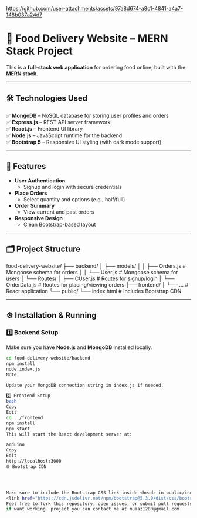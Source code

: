 




https://github.com/user-attachments/assets/97a8d674-a8c1-4841-a4a7-148b037a24d7



# 🍔 Food Delivery Website – MERN Stack Project

This is a **full-stack web application** for ordering food online, built with the **MERN stack**.

---

## 🛠️ Technologies Used

✅ **MongoDB** – NoSQL database for storing user profiles and orders  
✅ **Express.js** – REST API server framework  
✅ **React.js** – Frontend UI library  
✅ **Node.js** – JavaScript runtime for the backend  
✅ **Bootstrap 5** – Responsive UI styling (with dark mode support)

---

## 🚀 Features

- **User Authentication**
  - Signup and login with secure credentials
- **Place Orders**
  - Select quantity and options (e.g., half/full)
- **Order Summary**
  - View current and past orders
- **Responsive Design**
  - Clean Bootstrap-based layout

---

## 🗂️ Project Structure

food-delivery-website/
├── backend/
│ ├── models/
│ │ ├── Orders.js # Mongoose schema for orders
│ │ └── User.js # Mongoose schema for users
│ └── Routes/
│ ├── CUser.js # Routes for signup/login
│ └── OrderData.js # Routes for placing/viewing orders
├── frontend/
│ └── ... # React application
└── public/
└── index.html # Includes Bootstrap CDN

---

## ⚙️ Installation & Running

### 1️⃣ Backend Setup

Make sure you have **Node.js** and **MongoDB** installed locally.

```bash
cd food-delivery-website/backend
npm install
node index.js
Note:

Update your MongoDB connection string in index.js if needed.

2️⃣ Frontend Setup
bash
Copy
Edit
cd ../frontend
npm install
npm start
This will start the React development server at:

arduino
Copy
Edit
http://localhost:3000
🌐 Bootstrap CDN




Make sure to include the Bootstrap CSS link inside <head> in public/index.html:
<link href="https://cdn.jsdelivr.net/npm/bootstrap@5.3.0/dist/css/bootstrap.min.css" rel="stylesheet">
Feel free to fork this repository, open issues, or submit pull requests.
if want working  project you can contact me at muaaz1280@gmail.com




